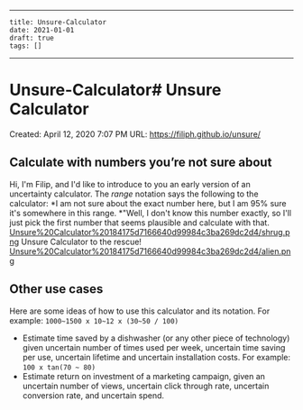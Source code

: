 
---
    title: Unsure-Calculator
    date: 2021-01-01    
    draft: true
    tags: []
---
# Unsure-Calculator# Unsure Calculator
Created: April 12, 2020 7:07 PM
URL: https://filiph.github.io/unsure/
## Calculate with numbers you’re not sure about
Hi, I'm Filip, and I'd like to introduce to you an early version of an uncertainty calculator.
The *range* notation says the following to the calculator: *I am not sure about the exact number here, but I am 95% sure it's somewhere in this range.
*"Well, I don't know this number exactly, so I'll just pick the first number that seems plausible and calculate with that.
[Unsure%20Calculator%20184175d7166640d99984c3ba269dc2d4/shrug.png](Unsure%20Calculator%20184175d7166640d99984c3ba269dc2d4/shrug.png)
Unsure Calculator to the rescue!
[Unsure%20Calculator%20184175d7166640d99984c3ba269dc2d4/alien.png](Unsure%20Calculator%20184175d7166640d99984c3ba269dc2d4/alien.png)
## Other use cases
Here are some ideas of how to use this calculator and its notation.
For example: `1000~1500 x 10~12 x (30~50 / 100)`
- Estimate time saved by a dishwasher (or any other piece of technology) given uncertain number of times used per week, uncertain time saving per use, uncertain lifetime and uncertain installation costs.
For example: `100 x tan(70 ~ 80)`
- Estimate return on investment of a marketing campaign, given an uncertain number of views, uncertain click through rate, uncertain conversion rate, and uncertain spend.
